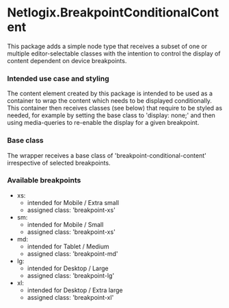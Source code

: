 # Netlogix.BreakpointConditionalContent

This package adds a simple node type that receives a subset of one or multiple editor-selectable classes with the intention to control the display of content dependent on device breakpoints.

### Intended use case and styling

The content element created by this package is intended to be used as a container to wrap the content which needs to be displayed conditionally. 
This container then receives classes (see below) that require to be styled as needed, for example by setting the base class to 'display: none;' and then using media-queries to re-enable the display for a given breakpoint.

### Base class

The wrapper receives a base class of 'breakpoint-conditional-content' irrespective of selected breakpoints.

### Available breakpoints

- xs:
    - intended for Mobile / Extra small
    - assigned class: 'breakpoint-xs'
- sm:
    - intended for Mobile / Small
    - assigned class: 'breakpoint-xs'
- md:
    - intended for Tablet / Medium
    - assigned class: 'breakpoint-md'
- lg:
    - intended for Desktop / Large
    - assigned class: 'breakpoint-lg'
- xl:
    - intended for Desktop / Extra large
    - assigned class: 'breakpoint-xl'
